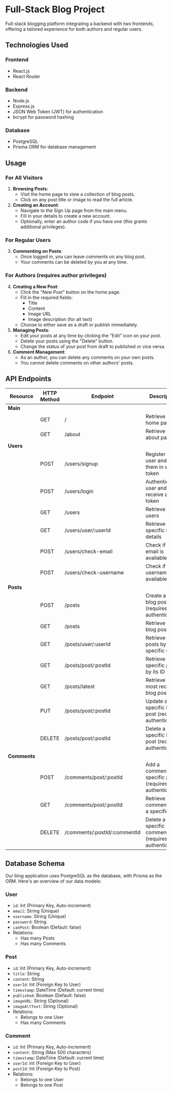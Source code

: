 # Full-Stack Blog Project

Full-stack blogging platform integrating a backend with two frontends, offering a tailored experience for both authors and regular users.
## Technologies Used
### Frontend
- React.js
- React Router
### Backend
- Node.js
- Express.js
- JSON Web Token (JWT) for authentication
- bcrypt for password hashing
### Database
- PostgreSQL
- Prisma ORM for database management

## Usage

### For All Visitors
1. **Browsing Posts**:
    - Visit the home page to view a collection of blog posts.
    - Click on any post title or image to read the full article.
2. **Creating an Account**:
    - Navigate to the Sign Up page from the main menu.
    - Fill in your details to create a new account.
    - Optionally, enter an author code if you have one (this grants additional privileges).
### For Regular Users
3. **Commenting on Posts**:
    - Once logged in, you can leave comments on any blog post.
    - Your comments can be deleted by you at any time.
### For Authors (requires author privileges)
4. **Creating a New Post**:
    - Click the "New Post" button on the home page.
    - Fill in the required fields:
        - Title
        - Content
        - Image URL
        - Image description (for alt text)
    - Choose to either save as a draft or publish immediately.
5. **Managing Posts**:
    - Edit your posts at any time by clicking the "Edit" icon on your post.
    - Delete your posts using the "Delete" button.
    - Change the status of your post from draft to published or vice versa.
6. **Comment Management**:
    - As an author, you can delete any comments on your own posts.
    - You cannot delete comments on other authors' posts.

## API Endpoints

| Resource     | HTTP Method | Endpoint                     | Description                                                  |
| ------------ | ----------- | ---------------------------- | ------------------------------------------------------------ |
| **Main**     |             |                              |                                                              |
|              | GET         | /                            | Retrieve the home page                                       |
|              | GET         | /about                       | Retrieve the about page                                      |
| **Users**    |             |                              |                                                              |
|              | POST        | /users/signup                | Register a new user and logs them in with token              |
|              | POST        | /users/login                 | Authenticate a user and receive a token                      |
|              | GET         | /users                       | Retrieve all users                                           |
|              | GET         | /users/user/:userId          | Retrieve a specific user's details                           |
|              | POST        | /users/check-email           | Check if an email is available                               |
|              | POST        | /users/check-username        | Check if a username is available                             |
| **Posts**    |             |                              |                                                              |
|              | POST        | /posts                       | Create a new blog post (requires authentication)             |
|              | GET         | /posts                       | Retrieve all blog posts                                      |
|              | GET         | /posts/user/:userId          | Retrieve all posts by a specific user                        |
|              | GET         | /posts/post/:postId          | Retrieve a specific post by its ID                           |
|              | GET         | /posts/latest                | Retrieve the most recent blog post                           |
|              | PUT         | /posts/post/:postId          | Update a specific blog post (requires authentication)        |
|              | DELETE      | /posts/post/:postId          | Delete a specific blog post (requires authentication)        |
| **Comments** |             |                              |                                                              |
|              | POST        | /comments/post/:postId       | Add a comment to a specific post (requires authentication)   |
|              | GET         | /comments/post/:postId       | Retrieve all comments for a specific post                    |
|              | DELETE      | /comments/:postId/:commentId | Delete a specific comment (requires authentication)          |

## Database Schema

Our blog application uses PostgreSQL as the database, with Prisma as the ORM. Here's an overview of our data models:
### User
- `id`: Int (Primary Key, Auto-increment)
- `email`: String (Unique)
- `username`: String (Unique)
- `password`: String
- `canPost`: Boolean (Default: false)
- Relations:
    - Has many Posts
    - Has many Comments
### Post
- `id`: Int (Primary Key, Auto-increment)
- `title`: String
- `content`: String
- `userId`: Int (Foreign Key to User)
- `timestamp`: DateTime (Default: current time)
- `published`: Boolean (Default: false)
- `imageURL`: String (Optional)
- `imageAltText`: String (Optional)
- Relations:
    - Belongs to one User
    - Has many Comments
### Comment
- `id`: Int (Primary Key, Auto-increment)
- `content`: String (Max 500 characters)
- `timestamp`: DateTime (Default: current time)
- `userId`: Int (Foreign Key to User)
- `postId`: Int (Foreign Key to Post)
- Relations:
    - Belongs to one User
    - Belongs to one Post
